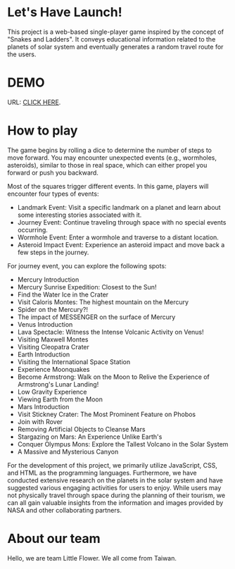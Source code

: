 # Let's Have Launch!

This project is a web-based single-player game inspired by the concept of "Snakes and Ladders". It conveys educational information related to the planets of solar system and eventually generates a random travel route for the users.

# DEMO

URL: [CLICK HERE](https://choutw.github.io/pto2023/login).

# How to play

The game begins by rolling a dice to determine the number of steps to move forward. You may encounter unexpected events (e.g., wormholes, asteroids), similar to those in real space, which can either propel you forward or push you backward.

Most of the squares trigger different events. In this game, players will encounter four types of events:

* Landmark Event: Visit a specific landmark on a planet and learn about some interesting stories associated with it.
* Journey Event: Continue traveling through space with no special events occurring.
* Wormhole Event: Enter a wormhole and traverse to a distant location.
* Asteroid Impact Event: Experience an asteroid impact and move back a few steps in the journey.

For journey event, you can explore the following spots:

* Mercury Introduction
* Mercury Sunrise Expedition: Closest to the Sun!
* Find the Water Ice in the Crater
* Visit Caloris Montes: The highest mountain on the Mercury
* Spider on the Mercury?!
* The impact of MESSENGER on the surface of Mercury
* Venus Introduction
* Lava Spectacle: Witness the Intense Volcanic Activity on Venus!
* Visiting Maxwell Montes
* Visiting Cleopatra Crater
* Earth Introduction
* Visiting the International Space Station
* Experience Moonquakes
* Become Armstrong: Walk on the Moon to Relive the Experience of Armstrong's Lunar Landing!
* Low Gravity Experience
* Viewing Earth from the Moon
* Mars Introduction
* Visit Stickney Crater: The Most Prominent Feature on Phobos
* Join with Rover
* Removing Artificial Objects to Cleanse Mars
* Stargazing on Mars: An Experience Unlike Earth's
* Conquer Olympus Mons: Explore the Tallest Volcano in the Solar System
* A Massive and Mysterious Canyon

For the development of this project, we primarily utilize JavaScript, CSS, and HTML as the programming languages. Furthermore, we have conducted extensive research on the planets in the solar system and have suggested various engaging activities for users to enjoy. While users may not physically travel through space during the planning of their tourism, we can all gain valuable insights from the information and images provided by NASA and other collaborating partners.


# About our team

Hello, we are team Little Flower. We all come from Taiwan.



